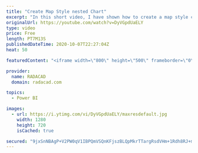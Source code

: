 ```yaml
---
title: "Create Map Style nested Chart"
excerpt: "In this short video, I have shown how to create a map style chart with a bar chart or packed scatter chart  or using images"
originalUrl: https://youtube.com/watch?v=DyVGpdUaELY
type: video
price: Free
length: PT7M13S
publishedDateTime: 2020-10-07T22:27:04Z
heat: 50

featuredContent: "<iframe width=\"800\" height=\"500\" frameborder=\"0\" src=\"https://www.youtube.com/embed/DyVGpdUaELY\" allow=\"accelerometer; autoplay; encrypted-media; gyroscope; picture-in-picture\" allowfullscreen></iframe>"

provider:
  name: RADACAD
  domain: radacad.com

topics:
  - Power BI

images:
  - url: https://i.ytimg.com/vi/DyVGpdUaELY/maxresdefault.jpg
    width: 1280
    height: 720
    isCached: true

secured: "9jxSnNBAgP+V2PW0qV1IBPQmVSQnKFjszBLQpMkrTTargRsdVHm+1Rdh8RJ+m6+Tyjua2lRc+vsRxwfGAkxX84l0gPHr6Byqs6chOj+M9E0TuIeTY88ZIdi5+0uNoP5XeJB6/Mp1+VLApntcMvt07G8p/DsGvPHlqrLE7zHUc+AyK1qM5dc60kFO/31vjIMbCzm3BI7Ed6oSFaimI7ilrBu3xxy7F2USk6NkbM4llWQqOnBB+cSACYFIo39IlkTu2mcQIz3aOp8S5g/rQeZdhYss8a5qgjVoNOVY2zsIe64hku7FsIAEbfV89xZJVjM2AnDsktPylWS5iO2GyMvc8QKk5RMfn4wPwjL83/tYVPP31WBGcCRVwXGUrMNFOxOh1xZEe1ZS2TaLJ4P4xMyLhCp1MVgmOe7RyY6+d+x887A=;n9hZy3WTtQbQiMZ3qu3K9w=="
---
```



